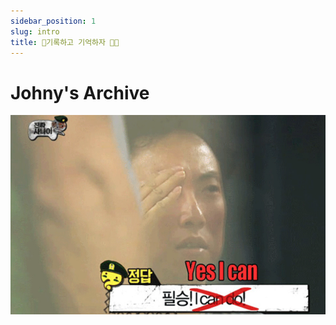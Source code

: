 ```yaml
---
sidebar_position: 1
slug: intro
title: 📝기록하고 기억하자 💪🏻
---
```


<h1 style={{ fontFamily: "'Nanum Pen Script', cursive" }}>
  Johny's Archive
</h1>

![Docs Intro](/img/docs-intro.png)